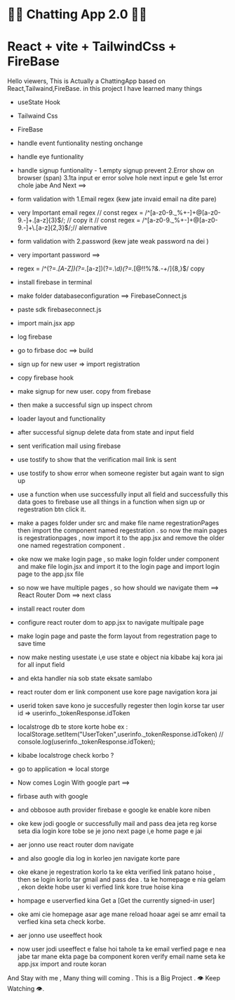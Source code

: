 # 🚀🚀 Chatting App 2.0 🚀🚀
# React + vite + TailwindCss + FireBase


Hello viewers, This is Actually a ChattingApp based on React,Tailwaind,FireBase.
in this project I have learned many things
- useState Hook
- Tailwaind Css 
- FireBase
- handle event funtionality nesting onchange
- handle eye funtionality
- handle signup funtionality - 1.empty signup prevent 2.Error show on browser (span) 3.1ta input er error solve hole next input e gele 1st error chole jabe And Next ==>

- form validation with 1.Email regex (kew jate invaid email na dite pare) 
- very Important email regex // const regex = /^[a-z0-9._%+-]+@[a-z0-9.-]+\.[a-z]{3}$/; // copy it 
                    //  const regex = /^[a-z0-9._%+-]+@[a-z0-9.-]+\.[a-z]{2,3}$/;// alernative

- form validation with 2.password (kew jate weak password na dei )  
- very important password ==>
- regex  = /^(?=.*[A-Z])(?=.*[a-z])(?=.*\d)(?=.*[@$!%*?&.\-+*/])[A-Za-z\d@$!%*?&.\-+*/]{8,}$/  copy  
- install firebase in terminal
- make folder databaseconfiguration ==> FirebaseConnect.js
- paste sdk firebaseconnect.js
- import main.jsx app
- log firebase 
- go to firbase doc ==> build
- sign up for new user => import registration
- copy firebase hook 
- make signup for new user. copy from firebase
- then make a successful sign up inspect chrom
- loader layout and functionality
- after successful signup delete data from state and input field
- sent verification mail using firebase
- use tostify to show that the verification mail link is sent 
- use tostify to show error when someone register but again want to sign up
- use a function when use successfully input all field and successfully this data goes to firebase use all things in a function when sign up or regestration btn click it.
- make a pages folder under src and make file name regestrationPages then import the component named regestration . so now the main pages is regestrationpages , now import it to the app.jsx and remove the older one named regestration component . 

- oke now we make login page , so make login folder under component and make file login.jsx and import it to the login page and import login page to the app.jsx file 
- so now we have multiple pages , so how should we navigate them ==> React Router Dom ==> next class

- install react router dom
- configure react router dom to app.jsx to navigate multipale page
- make login page and paste the form layout from regestration page to save time
- now make nesting usestate i,e use state e object nia kibabe kaj kora jai  for all input field
- and ekta handler nia sob state eksate samlabo 
- react router dom er link component use kore page navigation kora jai
- userid token save kono je succesfully regester then login korse tar user id => userinfo._tokenResponse.idToken 
- localstroge db te store korte hobe ex : localStorage.setItem("UserToken",userinfo._tokenResponse.idToken)
                                                           // console.log(userinfo._tokenResponse.idToken);
- kibabe localstroge check korbo ?
- go to application => local storge 
- Now comes Login With google part ==>
- firbase auth with google 
- and obbosoe auth provider firebase e google ke enable kore niben 
- oke kew jodi google or successfully mail and pass dea jeta reg korse seta dia login kore tobe se je jono next page i,e home page e jai 
- aer jonno use react router dom navigate 
- and also google dia log in korleo jen navigate korte pare 
- oke ekane je regestration korlo ta ke ekta verified link patano hoise , then se login korlo tar gmail and  pass dea . ta ke homepage e nia gelam , ekon dekte hobe user ki verfied link kore true hoise kina 
- hompage e userverfied kina Get a [Get the currently signed-in user]
- oke ami cie homepage asar age mane reload hoaar agei se amr email ta verfied kina seta check korbe. 
- aer jonno use useeffect hook 
- now user jodi useeffect e false hoi tahole ta ke email verfied page e nea jabe tar mane ekta page ba component koren verify email name seta ke app.jsx import and route koran 





 
And Stay with me , Many thing will coming . This is a Big Project . 👁️ Keep Watching 👁️.